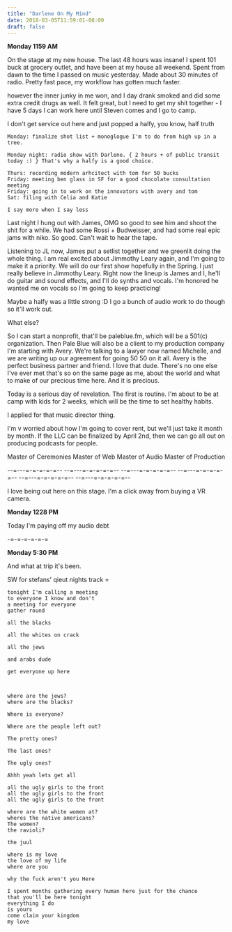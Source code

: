 ```yaml
---
title: "Darlene On My Mind"
date: 2018-03-05T11:59:01-08:00
draft: false
---
```


**Monday 1159 AM**

On the stage at my new house. The last 48 hours was insane! I spent 101 buck at grocery outlet, and have been at my house all weekend. Spent from dawn to the time I passed on music yesterday. Made about 30 minutes of radio. Pretty fast pace, my workflow has gotten much faster.

however the inner junky in me won, and I day drank smoked and did some extra credit drugs as well. It felt great, but I need to get my shit together - I have 5 days I can work here until Steven comes and I go to camp.

I don't get service out here and just popped a halfy,
you know, half truth

```
Monday: finalize shot list + monoglogue I'm to do from high up in a tree.

Monday night: radio show with Darlene. { 2 hours + of public transit today :) } That's why a halfy is a good choice.

Thurs: recording modern arhcitect with tom for 50 bucks
Friday: meeting ben glass in SF for a good chocolate consultation meeting
Friday: going in to work on the innovators with avery and tom
Sat: filing with Celia and Katie
```

```
I say more when I say less
```

Last night I hung out with James, OMG so good to see him and shoot the shit for a while. We had some Rossi + Budweisser, and had some real epic jams with niko. So good. Can't wait to hear the tape.

Listening to JL now, James put a setlist together and we greenlit doing the whole thing. I am real excited about Jimmothy Leary again, and I'm going to make it a priority. We will do our first show hopefully in the Spring.
I just really believe in Jimmothy Leary.
Right now the lineup is James and I, he'll do guitar and sound effects, and I'll do synths and vocals. I'm honored he wanted me on vocals so I'm going to keep practicing!

Maybe a halfy was a little strong :D I go a bunch of audio work to do though so it'll work out.

What else?

So I can start a nonprofit, that'll be paleblue.fm, which will be a 501(c) organization. Then Pale Blue will also be a client to my production company I'm starting with Avery. We're talking to a lawyer now named Michelle, and we are writing up our agreement for going 50 50 on it all. Avery is the perfect business partner and friend. I love that dude. There's no one else I've ever met that's so on the same page as me, about the world and what to make of our precious time here. And it is precious.

Today is a serious day of revelation.
The first is routine. I'm about to be at camp with kids for 2 weeks, which will be the time to set healthy habits.

I applied for that music director thing.

I'm v worried about how I'm going to cover rent, but we'll just take it month by month. If the LLC can be finalized by April 2nd, then we can go all out on producing podcasts for people.



Master of Ceremonies
Master of Web
Master of Audio
Master of Production  

--=---=-=-=-=-=-- --=---=-=-=-=-=-- --=---=-=-=-=-=-- --=---=-=-=-=-=-- --=---=-=-=-=-=-- --=---=-=-=-=-=--

I love being out here on this stage. I'm a click away from buying a VR camera.


**Monday 1228 PM**

Today I'm paying off my audio debt


-=-=-=-=-=-=

**Monday 5:30 PM**


And what at trip it's been.

SW for stefans' qieut nights track =

```
tonight I'm calling a meeting
to everyone I know and don't
a meeting for everyone
gather round

all the blacks

all the whites on crack

all the jews

and arabs dude

get everyone up here



where are the jews?
where are the blacks?

Where is everyone?

Where are the people left out?

The pretty ones?

The last ones?

The ugly ones?

Ahhh yeah lets get all

all the ugly girls to the front  
all the ugly girls to the front
all the ugly girls to the front

where are the white women at?
wheres the native americans?
The women?
the ravioli?

the juul

where is my love
the love of my life
where are you

why the fuck aren't you Here

I spent months gathering every human here just for the chance
that you'll be here tonight
everything I do
is yours
come claim your kingdom
my love



```
